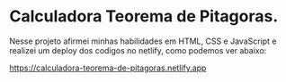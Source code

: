 
# Calculadora Teorema de Pitagoras.

Nesse projeto afirmei minhas habilidades em HTML, CSS e JavaScript e realizei um deploy dos codigos no netlify, como podemos ver abaixo:


https://calculadora-teorema-de-pitagoras.netlify.app
